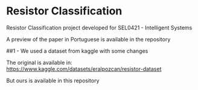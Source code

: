 # Resistor Classification


Resistor Classification project developed for SEL0421 - Intelligent Systems

A preview of the paper in Portuguese is available in the repository



##1 - We used a dataset from kaggle with some changes 

The original is available in: https://www.kaggle.com/datasets/eralpozcan/resistor-dataset

But ours is available in this repository
